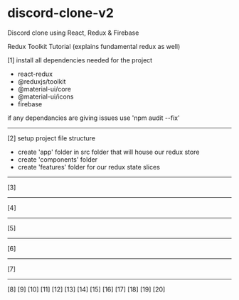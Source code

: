# discord-clone-v2

Discord clone using React, Redux &amp; Firebase

Redux Toolkit Tutorial (explains fundamental redux as well)

<!-- https://www.youtube.com/watch?v=iBUJVy8phqw -->

<!-- Build our discord clone -->

[1] install all dependencies needed for the project

- react-redux
- @reduxjs/toolkit
- @material-ui/core
- @material-ui/icons
- firebase

if any dependancies are giving issues use 'npm audit --fix'

---

[2] setup project file structure

- create 'app' folder in src folder that will house our redux store
- create 'components' folder
- create 'features' folder for our redux state slices

---

[3]

---

[4]

---

[5]

---

[6]

---

[7]

---

[8]
[9]
[10]
[11]
[12]
[13]
[14]
[15]
[16]
[17]
[18]
[19]
[20]
